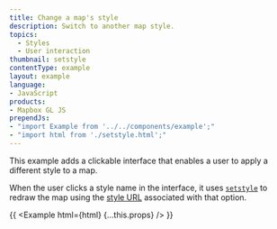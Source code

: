 ```yaml
---
title: Change a map's style
description: Switch to another map style.
topics:
  - Styles
  - User interaction
thumbnail: setstyle
contentType: example
layout: example
language:
- JavaScript
products:
- Mapbox GL JS
prependJs:
- "import Example from '../../components/example';"
- "import html from './setstyle.html';"
---
```


This example adds a clickable interface that enables a user to apply a different style to a map.

When the user clicks a style name in the interface, it uses [`setstyle`](/mapbox-gl-js/api/map/#map#setstyle) to redraw the map using the [style URL](https://docs.mapbox.com/help/glossary/style-url/) associated with that option.

{{ <Example html={html} {...this.props} /> }}

